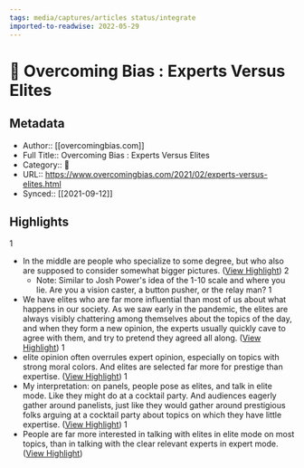 ```yaml
---
tags: media/captures/articles status/integrate
imported-to-readwise: 2022-05-29
---
```

# 📰 Overcoming Bias : Experts Versus Elites

## Metadata
- Author:: [[overcomingbias.com]]
- Full Title:: Overcoming Bias : Experts Versus Elites
- Category:: 📰
- URL:: https://www.overcomingbias.com/2021/02/experts-versus-elites.html
- Synced:: [[2021-09-12]]

## Highlights
1
- In the middle are people who specialize to some degree, but who also are supposed to consider somewhat bigger pictures. ([View Highlight](https://instapaper.com/read/1443968342/17439181))
2
    - Note: Similar to Josh Power's idea of the 1-10 scale and where you lie. Are you a vision caster, a button pusher, or the relay man?
1
- We have elites who are far more influential than most of us about what happens in our society. As we saw early in the pandemic, the elites are always visibly chattering among themselves about the topics of the day, and when they form a new opinion, the experts usually quickly cave to agree with them, and try to pretend they agreed all along. ([View Highlight](https://instapaper.com/read/1443968342/17439190))
1
- elite opinion often overrules expert opinion, especially on topics with strong moral colors. And elites are selected far more for prestige than expertise. ([View Highlight](https://instapaper.com/read/1443968342/17439194))
1
- My interpretation: on panels, people pose as elites, and talk in elite mode. Like they might do at a cocktail party. And audiences eagerly gather around panelists, just like they would gather around prestigious folks arguing at a cocktail party about topics on which they have little expertise. ([View Highlight](https://instapaper.com/read/1443968342/17439200))
1
- People are far more interested in talking with elites in elite mode on most topics, than in talking with the clear relevant experts in expert mode. ([View Highlight](https://instapaper.com/read/1443968342/17439211))
